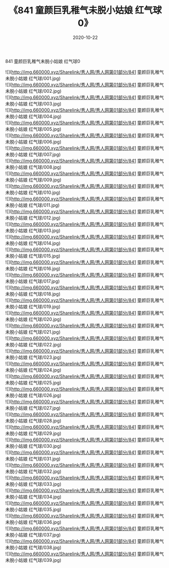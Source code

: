 ﻿---
layout: post
title:  《841 童颜巨乳稚气未脱小姑娘 红气球0》
date:   2020-10-22
img: http://img.660000.xyz/Sharelink/秀人网/秀人网第01部分/841 童颜巨乳稚气未脱小姑娘 红气球0/000.jpg
categories: [美女, 清纯, 唯美]
---

841 童颜巨乳稚气未脱小姑娘 红气球0

  ![](http://img.660000.xyz/Sharelink/秀人网/秀人网第01部分/841 童颜巨乳稚气未脱小姑娘 红气球/001.jpg) <br> ![](http://img.660000.xyz/Sharelink/秀人网/秀人网第01部分/841 童颜巨乳稚气未脱小姑娘 红气球/002.jpg) <br> ![](http://img.660000.xyz/Sharelink/秀人网/秀人网第01部分/841 童颜巨乳稚气未脱小姑娘 红气球/003.jpg) <br> ![](http://img.660000.xyz/Sharelink/秀人网/秀人网第01部分/841 童颜巨乳稚气未脱小姑娘 红气球/004.jpg) <br> ![](http://img.660000.xyz/Sharelink/秀人网/秀人网第01部分/841 童颜巨乳稚气未脱小姑娘 红气球/005.jpg) <br> ![](http://img.660000.xyz/Sharelink/秀人网/秀人网第01部分/841 童颜巨乳稚气未脱小姑娘 红气球/006.jpg) <br> ![](http://img.660000.xyz/Sharelink/秀人网/秀人网第01部分/841 童颜巨乳稚气未脱小姑娘 红气球/007.jpg) <br> ![](http://img.660000.xyz/Sharelink/秀人网/秀人网第01部分/841 童颜巨乳稚气未脱小姑娘 红气球/008.jpg) <br> ![](http://img.660000.xyz/Sharelink/秀人网/秀人网第01部分/841 童颜巨乳稚气未脱小姑娘 红气球/009.jpg) <br> ![](http://img.660000.xyz/Sharelink/秀人网/秀人网第01部分/841 童颜巨乳稚气未脱小姑娘 红气球/010.jpg) <br> ![](http://img.660000.xyz/Sharelink/秀人网/秀人网第01部分/841 童颜巨乳稚气未脱小姑娘 红气球/011.jpg) <br> ![](http://img.660000.xyz/Sharelink/秀人网/秀人网第01部分/841 童颜巨乳稚气未脱小姑娘 红气球/012.jpg) <br> ![](http://img.660000.xyz/Sharelink/秀人网/秀人网第01部分/841 童颜巨乳稚气未脱小姑娘 红气球/013.jpg) <br> ![](http://img.660000.xyz/Sharelink/秀人网/秀人网第01部分/841 童颜巨乳稚气未脱小姑娘 红气球/014.jpg) <br> ![](http://img.660000.xyz/Sharelink/秀人网/秀人网第01部分/841 童颜巨乳稚气未脱小姑娘 红气球/015.jpg) <br> ![](http://img.660000.xyz/Sharelink/秀人网/秀人网第01部分/841 童颜巨乳稚气未脱小姑娘 红气球/016.jpg) <br> ![](http://img.660000.xyz/Sharelink/秀人网/秀人网第01部分/841 童颜巨乳稚气未脱小姑娘 红气球/017.jpg) <br> ![](http://img.660000.xyz/Sharelink/秀人网/秀人网第01部分/841 童颜巨乳稚气未脱小姑娘 红气球/018.jpg) <br> ![](http://img.660000.xyz/Sharelink/秀人网/秀人网第01部分/841 童颜巨乳稚气未脱小姑娘 红气球/019.jpg) <br> ![](http://img.660000.xyz/Sharelink/秀人网/秀人网第01部分/841 童颜巨乳稚气未脱小姑娘 红气球/020.jpg) <br> ![](http://img.660000.xyz/Sharelink/秀人网/秀人网第01部分/841 童颜巨乳稚气未脱小姑娘 红气球/021.jpg) <br> ![](http://img.660000.xyz/Sharelink/秀人网/秀人网第01部分/841 童颜巨乳稚气未脱小姑娘 红气球/022.jpg) <br> ![](http://img.660000.xyz/Sharelink/秀人网/秀人网第01部分/841 童颜巨乳稚气未脱小姑娘 红气球/023.jpg) <br> ![](http://img.660000.xyz/Sharelink/秀人网/秀人网第01部分/841 童颜巨乳稚气未脱小姑娘 红气球/024.jpg) <br> ![](http://img.660000.xyz/Sharelink/秀人网/秀人网第01部分/841 童颜巨乳稚气未脱小姑娘 红气球/025.jpg) <br> ![](http://img.660000.xyz/Sharelink/秀人网/秀人网第01部分/841 童颜巨乳稚气未脱小姑娘 红气球/026.jpg) <br> ![](http://img.660000.xyz/Sharelink/秀人网/秀人网第01部分/841 童颜巨乳稚气未脱小姑娘 红气球/027.jpg) <br> ![](http://img.660000.xyz/Sharelink/秀人网/秀人网第01部分/841 童颜巨乳稚气未脱小姑娘 红气球/028.jpg) <br> ![](http://img.660000.xyz/Sharelink/秀人网/秀人网第01部分/841 童颜巨乳稚气未脱小姑娘 红气球/029.jpg) <br> ![](http://img.660000.xyz/Sharelink/秀人网/秀人网第01部分/841 童颜巨乳稚气未脱小姑娘 红气球/030.jpg) <br> ![](http://img.660000.xyz/Sharelink/秀人网/秀人网第01部分/841 童颜巨乳稚气未脱小姑娘 红气球/031.jpg) <br> ![](http://img.660000.xyz/Sharelink/秀人网/秀人网第01部分/841 童颜巨乳稚气未脱小姑娘 红气球/032.jpg) <br> ![](http://img.660000.xyz/Sharelink/秀人网/秀人网第01部分/841 童颜巨乳稚气未脱小姑娘 红气球/033.jpg) <br> ![](http://img.660000.xyz/Sharelink/秀人网/秀人网第01部分/841 童颜巨乳稚气未脱小姑娘 红气球/034.jpg) <br> ![](http://img.660000.xyz/Sharelink/秀人网/秀人网第01部分/841 童颜巨乳稚气未脱小姑娘 红气球/035.jpg) <br> ![](http://img.660000.xyz/Sharelink/秀人网/秀人网第01部分/841 童颜巨乳稚气未脱小姑娘 红气球/036.jpg) <br> ![](http://img.660000.xyz/Sharelink/秀人网/秀人网第01部分/841 童颜巨乳稚气未脱小姑娘 红气球/037.jpg) <br> ![](http://img.660000.xyz/Sharelink/秀人网/秀人网第01部分/841 童颜巨乳稚气未脱小姑娘 红气球/038.jpg) <br> ![](http://img.660000.xyz/Sharelink/秀人网/秀人网第01部分/841 童颜巨乳稚气未脱小姑娘 红气球/039.jpg) <br>